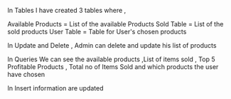 In Tables I have created 3 tables where , 

Available Products = List of the available Products
Sold Table = List of the sold products
User Table = Table for User's chosen products

In Update and Delete ,
Admin can delete and update his list of products

In Queries
We can see the available products ,List of items sold , Top 5 Profitable Products , Total no of Items Sold and which products the user have chosen

In Insert information are updated
